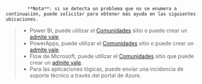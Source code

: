 > 
            **Nota**: si se detecta un problema que no se enumera a continuación, puede solicitar para obtener más ayuda en las siguientes ubicaciones.
>
> - Power BI, puede utilizar el [Comunidades](http://community.powerbi.com/) sitio o puede crear un [admite vale](https://powerbi.microsoft.com/support/).
> - PowerApps, puede utilizar el [Comunidades](https://aka.ms/powerapps-community) sitio o puede crear un [admite vale](https://powerapps.microsoft.com/support/).
> - Flow de Microsoft, puede utilizar el [Comunidades](https://go.microsoft.com/fwlink/?LinkID=787467) sitio que puede crear un [admite vale](https://go.microsoft.com/fwlink/?LinkID=787479).
> - Para las aplicaciones lógicas, puede enviar una incidencia de soporte técnico a través del portal de Azure.